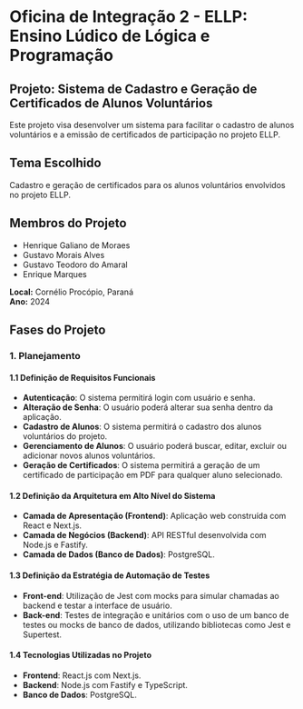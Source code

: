# Oficina de Integração 2 - ELLP: Ensino Lúdico de Lógica e Programação

## Projeto: Sistema de Cadastro e Geração de Certificados de Alunos Voluntários

Este projeto visa desenvolver um sistema para facilitar o cadastro de alunos voluntários e a emissão de certificados de participação no projeto ELLP. 

## Tema Escolhido
Cadastro e geração de certificados para os alunos voluntários envolvidos no projeto ELLP.

## Membros do Projeto
- Henrique Galiano de Moraes
- Gustavo Morais Alves
- Gustavo Teodoro do Amaral
- Enrique Marques

**Local:** Cornélio Procópio, Paraná  
**Ano:** 2024

## Fases do Projeto

### 1. Planejamento

#### 1.1 Definição de Requisitos Funcionais
- **Autenticação**: O sistema permitirá login com usuário e senha.
- **Alteração de Senha**: O usuário poderá alterar sua senha dentro da aplicação.
- **Cadastro de Alunos**: O sistema permitirá o cadastro dos alunos voluntários do projeto.
- **Gerenciamento de Alunos**: O usuário poderá buscar, editar, excluir ou adicionar novos alunos voluntários.
- **Geração de Certificados**: O sistema permitirá a geração de um certificado de participação em PDF para qualquer aluno selecionado.

#### 1.2 Definição da Arquitetura em Alto Nível do Sistema
- **Camada de Apresentação (Frontend)**: Aplicação web construída com React e Next.js.
- **Camada de Negócios (Backend)**: API RESTful desenvolvida com Node.js e Fastify.
- **Camada de Dados (Banco de Dados)**: PostgreSQL.

#### 1.3 Definição da Estratégia de Automação de Testes
- **Front-end**: Utilização de Jest com mocks para simular chamadas ao backend e testar a interface de usuário.
- **Back-end**: Testes de integração e unitários com o uso de um banco de testes ou mocks de banco de dados, utilizando bibliotecas como Jest e Supertest.

#### 1.4 Tecnologias Utilizadas no Projeto
- **Frontend**: React.js com Next.js.
- **Backend**: Node.js com Fastify e TypeScript.
- **Banco de Dados**: PostgreSQL.
